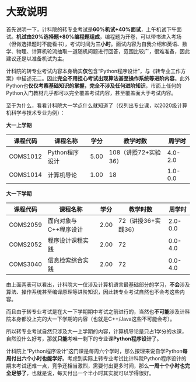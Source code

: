 # 大致说明

首先说明一下，计科院的转专业考试是**60%机试+40%面试**，上午机试下午面试。**机试由20%选择题+80%编程题组成**，编程题为开卷，可以带书进入考场（但做选择题时不能看书），考试时间为**三小时**。面试内容为自我介绍和英语、数学、物理、计算机轮流抽取一道随机问题进行回答，范围比较广，很难准备，因此建议还是以准备机试为主。

计科院的转专业考试内容本身确实**仅**包含“Python程序设计”，与《转专业工作方案》中描述无二。因此**完全不用担心考试出现算法甚至操作系统等进阶内容**。此外Python也**仅仅考察基础知识的掌握，完全不涉及任何进阶知识**，市面上任何的Python入门教材几乎都可以完全覆盖考试内容，甚至覆盖面大于考试内容。

至于为什么，看看计科院大一学点什么就知道了（仅列出专业课，以2020级计算机科学与技术专业为例）：

**大一上学期**

| 课程代码     | 课程名称       | 学分   | 教学时数           | 周学时     |
| -------- | ---------- | ---- | -------------- | ------- |
| COMS1012 | Python程序设计 | 5.00 | 108（讲授72+实验36） | 4.0-2.0 |
| COMS1014 | 计算机导论      | 1.00 | 18             | 1.0-0.0 |

**大一下学期**

| 课程代码     | 课程名称         | 学分   | 教学时数          | 周学时     |
| -------- | ------------ | ---- | ------------- | ------- |
| COMS2059 | 面向对象与C++程序设计 | 2.00 | 72（讲授36+实践36） | 2.0-0.0 |
| COMS2052 | 程序设计课程实践     | 2.00 | 72            | 0.0-4.0 |
| COMS3040 | 信息检索综合实践     | 2.00 | 72            | 0.0-4.0 |

由上面两表可以看出，计科院大一仅涉及计算机语言最基础部分的学习，**不会**涉及算法、操作系统甚至编译原理等进阶知识，因此转专业考试自然也不会考这些内容。

而且由于转专业考试是在大一下学期期中考试之前进行的，当然也**不可能**涉及计科院本身都没上完的大一下学期的内容（也就是C++/Java这些不可能会考）。

所以转专业考试自然只涉及大一上学期的内容，计算机导论是只占1学分的水课，自然没什么好考，那就**只能**考唯一剩下的专业课**Python程序设计**了。

计科院上“Python程序设计”这门课是每周六个学时，那么按理来说自学Python**每周付出六个小时也能学好**。考虑到实际上转专业考试比计科院Python程序设计的期末考试还难一点，竞争还相当激烈，需要付出更多时间，那么**一周十个小时也完全足够了**，也就是说，每天付出一个半小时其实就可以学得很好。
